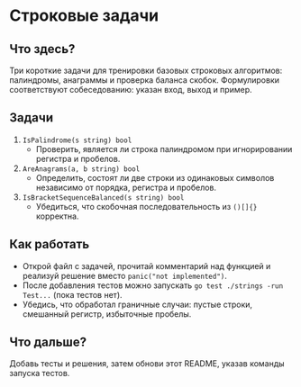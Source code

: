 # Строковые задачи

## Что здесь?
Три короткие задачи для тренировки базовых строковых алгоритмов: палиндромы, анаграммы и проверка баланса скобок. Формулировки соответствуют собеседованию: указан вход, выход и пример.

## Задачи
1. `IsPalindrome(s string) bool`
   - Проверить, является ли строка палиндромом при игнорировании регистра и пробелов.
2. `AreAnagrams(a, b string) bool`
   - Определить, состоят ли две строки из одинаковых символов независимо от порядка, регистра и пробелов.
3. `IsBracketSequenceBalanced(s string) bool`
   - Убедиться, что скобочная последовательность из `()[]{}` корректна.

## Как работать
- Открой файл с задачей, прочитай комментарий над функцией и реализуй решение вместо `panic("not implemented")`.
- После добавления тестов можно запускать `go test ./strings -run Test...` (пока тестов нет).
- Убедись, что обработал граничные случаи: пустые строки, смешанный регистр, избыточные пробелы.

## Что дальше?
Добавь тесты и решения, затем обнови этот README, указав команды запуска тестов.
